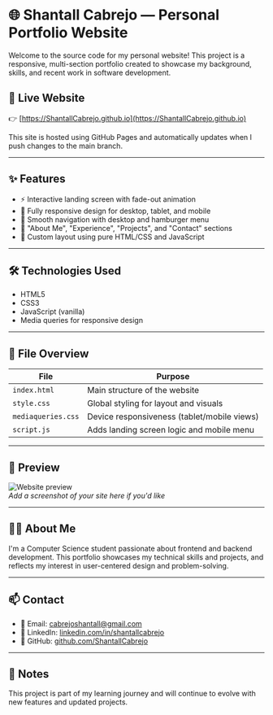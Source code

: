 # 🌐 Shantall Cabrejo — Personal Portfolio Website

Welcome to the source code for my personal website! This project is a responsive, multi-section portfolio created to showcase my background, skills, and recent work in software development.

## 🔗 Live Website

👉 [https://ShantallCabrejo.github.io](https://ShantallCabrejo.github.io)

This site is hosted using GitHub Pages and automatically updates when I push changes to the main branch.

---

## ✨ Features

- ⚡ Interactive landing screen with fade-out animation
- 📱 Fully responsive design for desktop, tablet, and mobile
- 🧭 Smooth navigation with desktop and hamburger menu
- 💼 "About Me", "Experience", "Projects", and "Contact" sections
- 🎨 Custom layout using pure HTML/CSS and JavaScript

---

## 🛠️ Technologies Used

- HTML5
- CSS3
- JavaScript (vanilla)
- Media queries for responsive design

---

## 📁 File Overview

| File               | Purpose                                       |
|--------------------|-----------------------------------------------|
| `index.html`       | Main structure of the website                 |
| `style.css`        | Global styling for layout and visuals         |
| `mediaqueries.css` | Device responsiveness (tablet/mobile views)  |
| `script.js`        | Adds landing screen logic and mobile menu     |

---

## 📸 Preview

![Website preview](https://your-screenshot-url.png)  
_Add a screenshot of your site here if you'd like_

---

## 👩‍💻 About Me

I'm a Computer Science student passionate about frontend and backend development. This portfolio showcases my technical skills and projects, and reflects my interest in user-centered design and problem-solving.

---

## 📫 Contact

- 📧 Email: [cabrejoshantall@gmail.com](mailto:cabrejoshantall@gmail.com)  
- 💼 LinkedIn: [linkedin.com/in/shantallcabrejo](https://www.linkedin.com/in/shantallcabrejo)  
- 🐙 GitHub: [github.com/ShantallCabrejo](https://github.com/ShantallCabrejo)

---

## 📌 Notes

This project is part of my learning journey and will continue to evolve with new features and updated projects.
